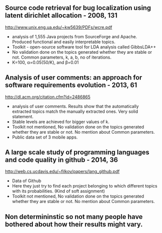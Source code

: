 
## Source code retrieval for bug localization using latent dirichlet allocation - 2008, 131
http://www.unix.eng.ua.edu/~kw5639/PDFs/wcre.pdf
- analysis of 1,555 Java projects from SourceForge and Apache. Produced functional and easily interpretable topics.
- Toolkit - open-source software tool for LDA analysis called GibbsLDA++
- No validation done on the topics generated whether they are stable or not. Common parameters, k, a, b, no of iterations.
- K=100, α=0.05(50/K), and β=0.01

## Analysis of user comments: an approach for software requirements evolution - 2013, 61
http://dl.acm.org/citation.cfm?id=2486865
- analysis of user comments. Results show that the automatically extracted topics match the manually extracted ones. Very solid statement.
- Stable levels are achieved for bigger values of k.
- Toolkit not mentioned, No validation done on the topics generated whether they are stable or not. No mention about Common parameters.
- Public data set of 3 mobile apps.

## A large scale study of programming languages and code quality in github - 2014, 36
http://web.cs.ucdavis.edu/~filkov/papers/lang_github.pdf
- Data of Github
- Here they just try to find each project belonging to which different topics with its probabilities. (Kind of soft assignment)
- Toolkit not mentioned, No validation done on the topics generated whether they are stable or not. No mention about Common parameters.






## Non determininstic so not many people have bothered about how their results might vary.
